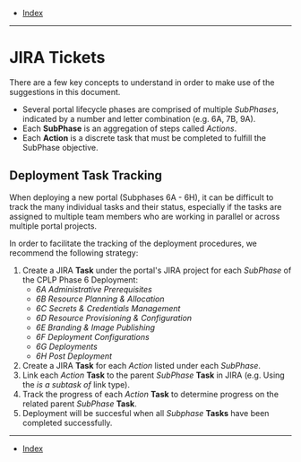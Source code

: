 - [Index](../index.md)

---

# JIRA Tickets

There are a few key concepts to understand in order to make use of the suggestions in this document.

- Several portal lifecycle phases are comprised of multiple _SubPhases_, indicated by a number and letter combination (e.g. 6A, 7B, 9A).
- Each **SubPhase** is an aggregation of steps called _Actions_.
- Each **Action** is a discrete task that must be completed to fulfill the SubPhase objective.

## Deployment Task Tracking

When deploying a new portal (Subphases 6A - 6H), it can be difficult to track the many individual tasks and their status, especially if the tasks are assigned to multiple team members who are working in parallel or across multiple portal projects.

In order to facilitate the tracking of the deployment procedures, we recommend the following strategy:

1. Create a JIRA **Task** under the portal's JIRA project for each _SubPhase_ of the CPLP Phase 6 Deployment:
   - _6A Administrative Prerequisites_
   - _6B Resource Planning & Allocation_
   - _6C Secrets & Credentials Management_
   - _6D Resource Provisioning & Configuration_
   - _6E Branding & Image Publishing_
   - _6F Deployment Configurations_
   - _6G Deployments_
   - _6H Post Deployment_
2. Create a JIRA **Task** for each _Action_ listed under each _SubPhase_.
3. Link each _Action_ **Task** to the parent _SubPhase_ **Task** in JIRA (e.g. Using the  _is a subtask of_ link type).
4. Track the progress of each _Action_ **Task** to determine progress on the related parent _SubPhase_ **Task**.
5. Deployment will be succesful when all _Subphase_ **Tasks** have been completed successfully.

---

- [Index](../index.md)
